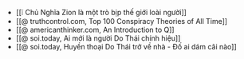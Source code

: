 - [[❕ Chủ Nghĩa Zion là một trò bịp thế giới loài người]]
- [[@ truthcontrol.com, Top 100 Conspiracy Theories of All Time]]
- [[@ americanthinker.com, An Introduction to Q]]
- [[@ soi.today, Ai mới là người Do Thái chính hiệu]]
- [[@ soi.today, Huyền thoại Do Thái trở về nhà - Đố ai dám cãi nào]]
